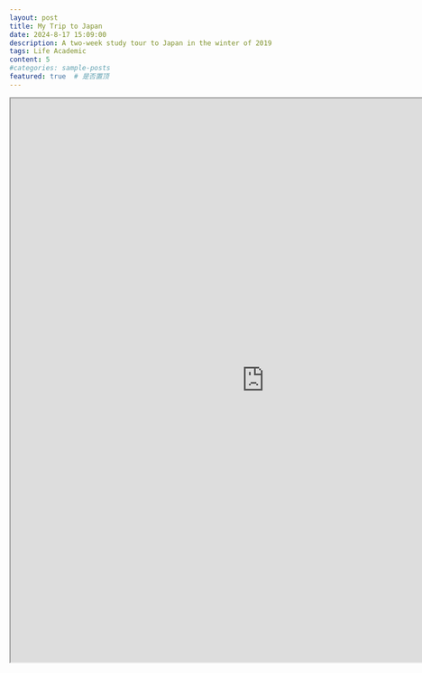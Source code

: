 ```yaml
---
layout: post
title: My Trip to Japan
date: 2024-8-17 15:09:00
description: A two-week study tour to Japan in the winter of 2019
tags: Life Academic
content: 5
#categories: sample-posts
featured: true  # 是否置顶
---
```



<div class="row">
    <div class="col-sm mt-3 mt-md-0">
        <iframe id="myEmbedTwo" src="https://bluestar2333.github.io/assets/pdf/MyTripToJapan.pdf" width=900 height=1000 />
    </div>
</div>